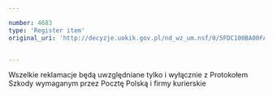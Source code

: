 ```yaml
---

number: 4683
type: 'Register item'
original_uri: 'http://decyzje.uokik.gov.pl/nd_wz_um.nsf/0/5FDC100BA00FAA04C1257B730033B73A?OpenDocument'


---
```


Wszelkie reklamacje będą uwzględniane tylko i wyłącznie z Protokołem Szkody wymaganym przez Pocztę Polską i firmy kurierskie
